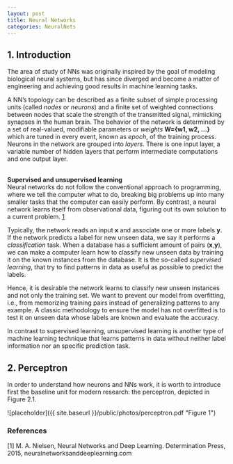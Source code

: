 ```yaml
---
layout: post
title: Neural Networks
categories: NeuralNets
---
```



## 1. Introduction

The area of study of NNs was originally inspired by the goal of modeling biological neural systems, but has since diverged and become a matter of engineering and achieving good results in machine learning tasks. 

A NN’s topology can be described as a finite subset of simple processing units (called *nodes* or *neurons*) and a finite set of weighted connections between nodes that scale the strength of the transmitted signal, mimicking synapses in the human brain. The behavior of the network is determined by a set of real-valued, modifiable parameters or *weights* **W={w1, w2, ...}** which are tuned in every event, known as *epoch*, of the training process. Neurons in the network are grouped into *layers*. There is one input layer, a variable number of hidden layers that perform intermediate computations and one output layer.

<br />**Supervised and unsupervised learning** <br /> Neural networks do not follow the conventional approach to programming, where we tell the computer what to do, breaking big problems up into many smaller tasks that the computer can easily perform. By contrast, a neural network learns itself from observational data, figuring out its own solution to a current problem. [1](neuralnetworksanddeeplearning.com)

Typically, the network reads an input **x** and associate one or more labels **y**. If the network predicts a label for new unseen data, we say it performs a *classification* task. When a database has a sufficient amount of pairs (**x**,**y**), we can make a computer learn how to classify new unseen data by training it on the known instances from the database. It is the so-called *supervised learning*, that try to find patterns in data as useful as possible to predict the labels.

Hence, it is desirable the network learns to classify new unseen instances and not only the training set. We want to prevent our model from overfitting, i.e., from memorizing training pairs instead of generalizing patterns to any example. A classic methodology to ensure the model has not overfitted is to test it on unseen data whose labels are known and evaluate the accuracy.

In contrast to supervised learning, unsupervised learning is another type of machine learning technique that learns patterns in data without neither label information nor an specific prediction task.

## 2. Perceptron

In order to understand how neurons and NNs work, it is worth to introduce first the baseline unit for modern research: the perceptron, depicted in Figure 2.1. 

![placeholder]({{ site.baseurl }}/public/photos/perceptron.pdf "Figure 1")




### References

[1] M. A. Nielsen, Neural Networks and Deep Learning. Determination Press, 2015, neuralnetworksanddeeplearning.com